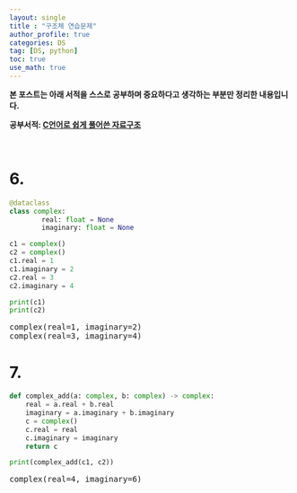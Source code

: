 ```yaml
---
layout: single
title : "구조체 연습문제"
author_profile: true
categories: DS
tag: [DS, python] 
toc: true
use_math: true
---
```




**본 포스트는 아래 서적을 스스로 공부하며 중요하다고 생각하는 부분만 정리한 내용입니다.**

**공부서적: [C언어로 쉽게 풀어쓴 자료구조](https://book.naver.com/bookdb/book_detail.naver?bid=14566230)**



<br>

# 6.

```python
@dataclass
class complex:
        real: float = None
        imaginary: float = None

c1 = complex()
c2 = complex()
c1.real = 1
c1.imaginary = 2
c2.real = 3
c2.imaginary = 4

print(c1)
print(c2)
```

<pre>
complex(real=1, imaginary=2)
complex(real=3, imaginary=4)
</pre>



# 7.

```python
def complex_add(a: complex, b: complex) -> complex:
    real = a.real + b.real
    imaginary = a.imaginary + b.imaginary
    c = complex()
    c.real = real
    c.imaginary = imaginary
    return c

print(complex_add(c1, c2))
```

<pre>
complex(real=4, imaginary=6)
</pre>

